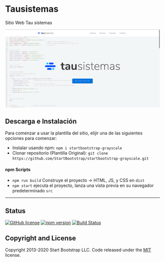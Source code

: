# Tausistemas

Sitio Web Tau sistemas

![Imagen de sitio Tausistemas](https://raw.githubusercontent.com/DiegoTausistemas/SitioWeb-Tausistemas/master/src/assets/Tausistemas_screenshot.png)

## Descarga e Instalación

Para comenzar a usar la plantilla del sitio, elijir una de las siguientes opciones para comenzar:

- Instalar usando npm: `npm i startbootstrap-grayscale`
- Clonar repositorio (Plantilla Original): `git clone https://github.com/StartBootstrap/startbootstrap-grayscale.git`

#### npm Scripts

- `npm run build` Construye el proyecto -> HTML, JS, y CSS en `dist`
- `npm start` ejecuta el proyecto, lanza una vista previa en su navegador predeterminado `src`

---------

## Status

[![GitHub license](https://img.shields.io/badge/license-MIT-blue.svg)](https://raw.githubusercontent.com/StartBootstrap/startbootstrap-grayscale/master/LICENSE)
[![npm version](https://img.shields.io/npm/v/startbootstrap-grayscale.svg)](https://www.npmjs.com/package/startbootstrap-grayscale)
[![Build Status](https://travis-ci.org/StartBootstrap/startbootstrap-grayscale.svg?branch=master)](https://travis-ci.org/StartBootstrap/startbootstrap-grayscale)

## Copyright and License

Copyright 2013-2020 Start Bootstrap LLC. Code released under the [MIT](https://github.com/StartBootstrap/startbootstrap-grayscale/blob/gh-pages/LICENSE) license.
